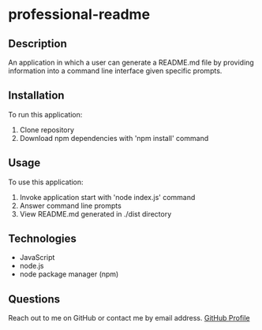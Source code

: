 # professional-readme

## Description
An application in which a user can generate a README.md file by providing information into a command line interface given specific prompts.

## Installation
To run this application:
1. Clone repository
1. Download npm dependencies with 'npm install' command

## Usage
To use this application:
1. Invoke application start with 'node index.js' command
1. Answer command line prompts
1. View README.md generated in ./dist directory

## Technologies
- JavaScript
- node.js
- node package manager (npm)

## Questions
Reach out to me on GitHub or contact me by email address. 
[GitHub Profile](https://github.com/kngurley25)
